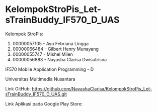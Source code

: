 # KelompokStroPis_Let-sTrainBuddy_IF570_D_UAS

Kelompok StroPis:
1. 00000057105 - Ayu Febriana Lingga
2. 00000066484 - Gilbert Henry Munayang
3. 00000055747 - Mishel Milen
4. 00000056883 - Nayasha Clarisa Dwisutrisna

IF570 Mobile Application Programming - D

Universitas Multimedia Nusantara

Link GitHub: https://github.com/NayashaClarisa/KelompokStroPis_Let-sTrainBuddy_IF570_D_UAS.git

Link Aplikasi pada Google Play Store:
